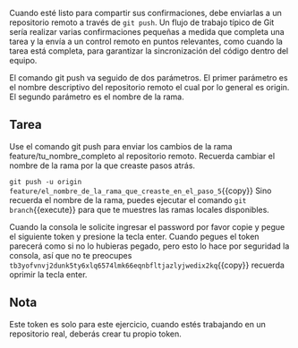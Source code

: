 Cuando esté listo para compartir sus confirmaciones, debe enviarlas a un repositorio remoto a través de `git push`. Un flujo de trabajo típico de Git sería realizar varias confirmaciones pequeñas a medida que completa una tarea y la envía a un control remoto en puntos relevantes, como cuando la tarea está completa, para garantizar la sincronización del código dentro del equipo.

El comando git push va seguido de dos parámetros. El primer parámetro es el nombre descriptivo del repositorio remoto el cual por lo general es origin. El segundo parámetro es el nombre de la rama.

## Tarea

Use el comando git push para enviar los cambios de la rama feature/tu_nombre_completo al repositorio remoto. Recuerda cambiar el nombre de la rama por la que creaste pasos atrás.

`git push -u origin feature/el_nombre_de_la_rama_que_creaste_en_el_paso_5`{{copy}}
Sino recuerda el nombre de la rama, puedes ejecutar el comando `git branch`{{execute}} para que te muestres las ramas locales disponibles.

Cuando la consola le solicite ingresar el password por favor copie y pegue el siguiente token y presione la tecla enter. Cuando pegues el token parecerá como si no lo hubieras pegado, pero esto lo hace por seguridad la consola, así que no te preocupes `tb3yofvnvj2dunk5ty6xlq6574lmk66eqnbfltjazlyjwedix2kq`{{copy}} recuerda oprimir la tecla enter.


## Nota

Este token es solo para este ejercicio, cuando estés trabajando en un repositorio real, deberás crear tu propio token.
